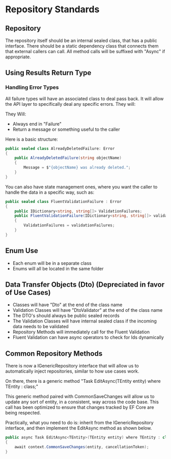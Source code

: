 # Repository Standards

## Repository

The repository itself should be an internal sealed class, that has a public interface.  There should be a static
dependency class that connects them that external callers can call.  All method calls will be suffixed with "Async" if
appropriate.

## Using Results Return Type

### Handling Error Types

All failure types will have an associated class to deal pass back.  It will allow the API layer to specifically deal
any specific errors.  They will:

They Will:

* Always end in "Failure"
* Return a message or something useful to the caller

Here is a basic structure:

```csharp
public sealed class AlreadyDeletedFailure: Error
{
    public AlreadyDeletedFailure(string objectName)
    {
        Message = $"{objectName} was already deleted.";
    }
}
```

You can also have state management ones, where you want the caller to handle the data in a specific way, such as:

```csharp
public sealed class FluentValidationFailure : Error
{
    public IDictionary<string, string[]> ValidationFailures;
    public FluentValidationFailure(IDictionary<string, string[]> validationFailures)
    {
        ValidationFailures = validationFailures;
    }
}
```

## Enum Use

* Each enum will be in a separate class
* Enums will all be located in the same folder

## Data Transfer Objects (Dto) (Depreciated in favor of Use Cases)

* Classes will have "Dto" at the end of the class name
* Validation Classes will have "DtoValidator" at the end of the class name
* The DTO's should always be public sealed records
* The Validation Classes will have internal sealed class if the incoming data needs to be validated
* Repository Methods will immediately call for the Fluent Validation
* Fluent Validation can have async operators to check for Ids dynamically

## Common Repository Methods
There is now a IGenericRepository interface that will allow us to automatically inject repositories, similar to how use
cases work.

On there, there is a generic method "Task EditAsync<TEntity>(TEntity entity) where TEntity : class;"

This generic method paired with CommonSaveChanges will allow us to update any sort of entity, in a consistent, way
across the code base.  This call has been optimized to ensure that changes tracked by EF Core are being respected.

Practically, what you need to do is: inherit from the IGenericRepository interface, and then implement the EditAsync
method as shown below.

```csharp
public async Task EditAsync<TEntity>(TEntity entity) where TEntity : class
{
    await context.CommonSaveChanges(entity, cancellationToken);
}
```
